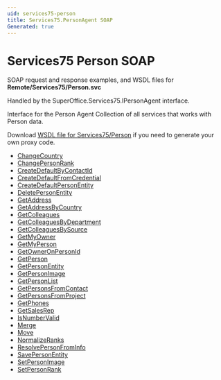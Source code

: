 ```yaml
---
uid: services75-person
title: Services75.PersonAgent SOAP
Generated: true
---
```


# Services75 Person SOAP

SOAP request and response examples, and WSDL files for **Remote/Services75/Person.svc**

Handled by the <see cref="T:SuperOffice.Services75.IPersonAgent">SuperOffice.Services75.IPersonAgent</see> interface.

Interface for the Person Agent
Collection of all services that works with Person data.

Download [WSDL file for Services75/Person](../Services75-Person.md) if you need to generate your own proxy code.

* [ChangeCountry](ChangeCountry.md)
* [ChangePersonRank](ChangePersonRank.md)
* [CreateDefaultByContactId](CreateDefaultByContactId.md)
* [CreateDefaultFromCredential](CreateDefaultFromCredential.md)
* [CreateDefaultPersonEntity](CreateDefaultPersonEntity.md)
* [DeletePersonEntity](DeletePersonEntity.md)
* [GetAddress](GetAddress.md)
* [GetAddressByCountry](GetAddressByCountry.md)
* [GetColleagues](GetColleagues.md)
* [GetColleaguesByDepartment](GetColleaguesByDepartment.md)
* [GetColleaguesBySource](GetColleaguesBySource.md)
* [GetMyOwner](GetMyOwner.md)
* [GetMyPerson](GetMyPerson.md)
* [GetOwnerOnPersonId](GetOwnerOnPersonId.md)
* [GetPerson](GetPerson.md)
* [GetPersonEntity](GetPersonEntity.md)
* [GetPersonImage](GetPersonImage.md)
* [GetPersonList](GetPersonList.md)
* [GetPersonsFromContact](GetPersonsFromContact.md)
* [GetPersonsFromProject](GetPersonsFromProject.md)
* [GetPhones](GetPhones.md)
* [GetSalesRep](GetSalesRep.md)
* [IsNumberValid](IsNumberValid.md)
* [Merge](Merge.md)
* [Move](Move.md)
* [NormalizeRanks](NormalizeRanks.md)
* [ResolvePersonFromInfo](ResolvePersonFromInfo.md)
* [SavePersonEntity](SavePersonEntity.md)
* [SetPersonImage](SetPersonImage.md)
* [SetPersonRank](SetPersonRank.md)
